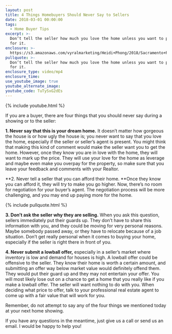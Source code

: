 ```yaml
---
layout: post
title: 4 Things Homebuyers Should Never Say to Sellers
date: 2018-03-01 00:00:00
tags:
  - Home Buyer Tips
excerpt: >-
  Don’t tell the seller how much you love the home unless you want to pay extra
  for it.
enclosure: >-
  https://s3.amazonaws.com/vyralmarketing/Heidi+Phong/2018/Sacramento+Real+Estate-+Never+Say+These+4+Things+When+Looking+at+a+Home.mp4
pullquote: >-
  Don’t tell the seller how much you love the home unless you want to pay extra
  for it.
enclosure_type: video/mp4
enclosure_time:
use_youtube_image: true
youtube_alternate_image:
youtube_code: TuTySxG2dEs
---
```


{% include youtube.html %}

If you are a buyer, there are four things that you should never say during a showing or to the seller:

**1. Never say that this is your dream home.** It doesn’t matter how gorgeous the house is or how ugly the house is; you never want to say that you love the home, especially if the seller or seller’s agent is present. You might think that making this kind of comment would make the seller want you to get the home. However, once they know you are in love with the home, they will want to mark up the price. They will use your love for the home as leverage and maybe even make you overpay for the property, so make sure that you leave your feedback and comments with your Realtor.

**2. Never tell a seller that you can afford their home.&nbsp;**Once they know you can afford it, they will try to make you go higher. Now, there’s no room for negotiation for your buyer’s agent. The negotiation process will be more challenging, and you may end up paying more for the home.

{% include pullquote.html %}

**3. Don’t ask the seller why they are selling.** When you ask this question, sellers immediately put their guards up. They don’t have to share this information with you, and they could be moving for very personal reasons. Maybe somebody passed away, or they have to relocate because of a job situation. Don’t get really personal when it comes to buying your home, especially if the seller is right there in front of you.

**4. Never submit a lowball offer,** especially in a seller’s market where inventory is low and demand for houses is high. A lowball offer could be offensive to the seller. They know their home is worth a certain amount, and submitting an offer way below market value would definitely offend them. They would put their guard up and they may not entertain your offer. You will most likely lose out on a chance to get a home that you really like if you make a lowball offer. The seller will want nothing to do with you. When deciding what price to offer, talk to your professional real estate agent to come up with a fair value that will work for you.

Remember, do not attempt to say any of the four things we mentioned today at your next home showing.

If you have any questions in the meantime, just give us a call or send us an email. I would be happy to help you!

&nbsp;